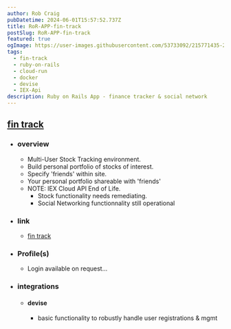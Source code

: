 ```yaml
---
author: Rob Craig
pubDatetime: 2024-06-01T15:57:52.737Z
title: RoR-APP-fin-track
postSlug: RoR-APP-fin-track
featured: true
ogImage: https://user-images.githubusercontent.com/53733092/215771435-25408246-2309-4f8b-a781-1f3d93bdf0ec.png
tags:
  - fin-track
  - ruby-on-rails
  - cloud-run
  - docker
  - devise
  - IEX-Api
description: Ruby on Rails App - finance tracker & social network
---
```


## [fin track](https://fin-track-0-svc-d57dc7eqba-ew.a.run.app/)

- ### overview

  - Multi-User Stock Tracking environment.
  - Build personal portfolio of stocks of interest.
  - Specify 'friends' within site.
  - Your personal portfolio shareable with 'friends'
  - NOTE: IEX Cloud API End of Life.
    - Stock functionality needs remediating.
    - Social Networking functionnality still operational

- ### link

  - <a href="https://naught4profit.com/" target="_blank">fin track</a>

- ### Profile(s)

  - Login available on request...

- ### integrations
  - #### devise
    - basic functionality to robustly handle user registrations & mgmt
